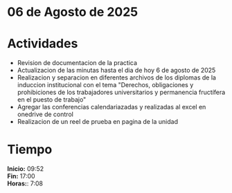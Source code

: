 #  06 de Agosto de 2025

# Actividades

- Revision de documentacion de la practica
- Actualizacion de las minutas hasta el dia de hoy 6 de agosto de 2025
- Realizacion y separacion en diferentes archivos de los diplomas de la induccion institucional con el tema "Derechos, obligaciones y prohibiciones de los trabajadores universitarios y permanencia fructífera en el puesto de trabajo"
- Agregar las conferencias calendariazadas y realizadas al excel en onedrive de control
- Realizacion de un reel de prueba en pagina de la unidad

# Tiempo

**Inicio:** 09:52  
**Fin:** 17:00  
**Horas:**: 7:08  
